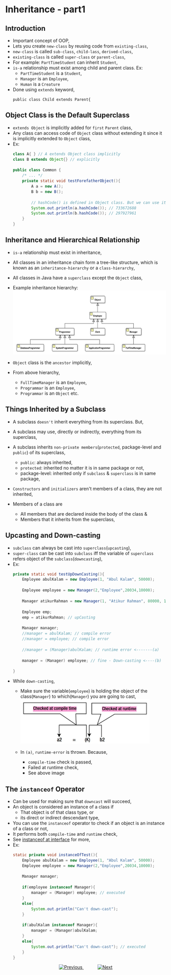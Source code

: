
# Inheritance - part1

## Introduction
- Important concept of OOP,
- Lets you create `new-class` by reusing code from `existing-class`,
- `new-class` is called `sub-class`, `child-lass`, `derived-class`,
- `existing-class` is called `super-class` or `parent-class`,
- For example: `PartTimeStudent` can inherit `Student`,
- `is-a` relationship must exist among child and parent class. Ex:
  - `PartTimeStudent` is a `Student`,
  - `Manager` is an `Employee`,
  - `Human` is a `Creature`
- Done using `extends` keyword,
    ```
    public class Child extends Parent{
    ```

## Object Class is the Default Superclass
- `extends Object` is implicitly added for `first` `Parent` class,
- Any class can access code of `Object` class without extending it since it is implicitly extended to `Object` class,
- Ex:
    ```java 
    class A{ } // A extends Object class implicitly
    class B extends Object{} // explicitly

    public class Common {
        /* ... */
        private static void testForefatherObject(){
            A a = new A();
            B b = new B();

            // hashCode() is defined in Object class. But we can use it here
            System.out.println(a.hashCode()); // 733672688
            System.out.println(b.hashCode()); // 297927961
        }
    }
    ```

## Inheritance and Hierarchical Relationship
- `is-a` relationship must exist in inheritance,
- All classes in an inheritance chain form a tree-like structure, which is known as an `inheritance-hierarchy` or a `class-hierarchy`,
- All classes in Java have a `superclass` except the `Object` class,
- Example inheritance hierarchy:
  <img src="../files/inheritance_hierarchy.jpg" height="200px">

- `Object` class is the `ancestor` implicitly,
- From above hierarchy,
  - `FullTimeManager` is an `Employee`,
  - `Programmar` is an `Employee`,
  - `Programmar` is an `Object` etc.


## Things Inherited by a Subclass
- A subclass `doesn't` inherit everything from its superclass. But,
- A subclass may use, directly or indirectly, everything from its superclass,
- A subclass inherits `non-private members`(`protected`, package-level and `public`) of its superclass,
  - `public`: always inherited,
  - `protected`: inherited no matter it is in same package or not,
  - package-level: inherited only if `subclass` & `superclass` is in same package,

- `Constructors` and `initializers` aren't members of a class, they are not inherited,
- Members of a class are 
  - All members that are declared inside the body of the class & 
  - Members that it inherits from the superclass,
  
## Upcasting and Down-casting
- `subclass` can always be cast into `superclass`(`upcasting`),
- `super-class` can be cast into `subclass` iff the variable of `superclass` refers object of the `subclass`(`downcasting`),
- Ex:
    ```java
    private static void testUpDownCasting(){
        Employee abulKalam = new Employee(1, "Abul Kalam", 50000);
    
        Employee employee = new Manager(2,"Employee",20034,10000);
    
        Manager atikurRahman = new Manager(1, "Atikur Rahman", 80000, 10000);
    
        Employee emp;
        emp = atikurRahman; // upCasting
    
        Manager manager;
        //manager = abulKalam; // compile error
        //manager = employee; // compile error
    
        //manager = (Manager)abulKalam; // runtime error <-------(a)
    
        manager = (Manager) employee; // fine - Down-casting <----(b)
    
    }
    ```
- While `down-casting`, 
  - Make sure the variable(`employee`) is holding the object of the class(`Manager`) to which(`Manager`) you are going to cast,
    <img src="../files/type_check.jpg" height="140px">
  
  - In `(a)`, `runtime-error` is thrown. Because,
    - `compile-time` check is passed,
    - Failed at runtime check,
    - See above image

## The `instanceof` Operator
- Can be used for making sure that `downcast` will succeed,
- An object is considered an instance of a class if 
  - That object is of that class type, or 
  - its direct or indirect descendant type, 
- You can use the `instanceof` operator to check if an object is an instance of a class or not,
- It performs both `compile-time` and `runtime` check,
- See <a href="https://github.com/abusaeed2433/JavaBasic/blob/66e6efc7f943f2414b38900a9303db3a12894e9b/src/q_Interfaces/info5.md#the-instanceof-operator">instanceof at interface</a> for more,
- Ex:
  ```java
  static private void instanceOfTest(){
      Employee abulKalam = new Employee(1, "Abul Kalam", 50000);
      Employee employee = new Manager(2,"Employee",20034,10000);
  
      Manager manager;
  
      if(employee instanceof Manager){
          manager = (Manager) employee; // executed
      }
      else{
          System.out.println("Can't down-cast");
      }
  
      if(abulKalam instanceof Manager){
          manager = (Manager)abulKalam;
      }
      else{
          System.out.println("Can't down-cast"); // executed
      }
  }
  ```

<!-- bottom_nav_bar_1243 -->
<div align="center">
<a href="https://github.com/abusaeed2433/JavaInREADME/tree/main/array/">
    <img src="https://img.shields.io/badge/◀%20Previous-blue?style=for-the-badge" alt="Previous">
</a>
&nbsp;&nbsp;&nbsp;&nbsp;&nbsp;&nbsp;&nbsp;&nbsp;&nbsp;&nbsp;
<a href="https://github.com/abusaeed2433/JavaInREADME/tree/main/inheritance/part2/">
    <img src="https://img.shields.io/badge/Next%20▶-blue?style=for-the-badge" alt="Next">
</a>
</div>
<!-- bottom_nav_bar_1243 -->
    